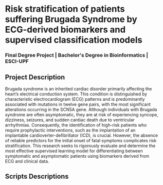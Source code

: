 # Risk stratification of patients suffering Brugada Syndrome by ECG-derived biomarkers and supervised classification models
### Final Degree Project | Bachelor's Degree in Bioinformatics | ESCI-UPF
## Project Description
Brugada syndrome is an inherited cardiac disorder primarily affecting the heart’s electrical conduction system. This condition is distinguished by characteristic electrocardiogram (ECG) patterns and is predominantly associated with mutations in twelve gene pairs, with the most significant alterations occurring in the SCN5A gene. Although individuals with Brugada syndrome are often asymptomatic, they are at risk of experiencing syncope, dizziness, seizures, and sudden cardiac death due to ventricular arrhythmias. Consequently, the identification of high-risk patients who require prophylactic interventions, such as the implantation of an implantable cardioverter-defibrillator (ICD), is crucial. However, the absence of reliable predictors for the initial onset of fatal symptoms complicates risk stratification. This research seeks to rigorously evaluate and determine the most effective supervised learning model for differentiating between symptomatic and asymptomatic patients using biomarkers derived from ECG and clinical data.

## Scripts Descriptions
